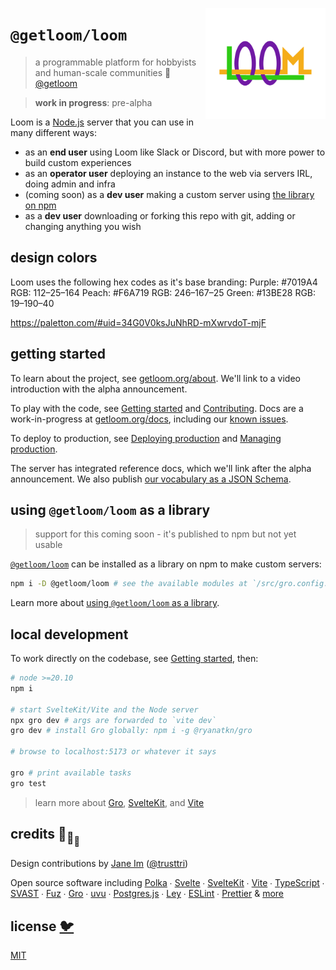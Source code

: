 [<img src="static/loom.png" align="right" width="192" height="178">](https://getloom.org)

# `@getloom/loom`

> a programmable platform for hobbyists and human-scale communities 🧺
> [@getloom](https://github.com/getloom)

> **work in progress**: pre-alpha

Loom is a [Node.js](https://nodejs.org/) server that you can use in many different ways:

- as an <strong>end user</strong> using Loom like Slack or Discord,
  but with more power to build custom experiences
- as an <strong>operator user</strong> deploying an instance to the web via servers IRL,
  doing admin and infra
- (coming soon) as a <strong>dev user</strong> making a custom server using
  [the library on npm](https://www.npmjs.com/package/@getloom/loom)
- as a <strong>dev user</strong> downloading or forking this repo with git,
  adding or changing anything you wish

## design colors

Loom uses the following hex codes as it's base branding:
Purple: #7019A4 RGB: 112–25–164
Peach: #F6A719 RGB: 246–167–25
Green: #13BE28 RGB: 19–190–40

https://paletton.com/#uid=34G0V0ksJuNhRD-mXwrvdoT-mjF

## getting started

To learn about the project, see [getloom.org/about](https://getloom.org/about).
We'll link to a video introduction with the alpha announcement.

To play with the code, see
[Getting started](https://www.getloom.org/docs/guide/admin/getting-started) and
[Contributing](CONTRIBUTING.md).
Docs are a work-in-progress at
[getloom.org/docs](https://www.getloom.org/docs),
including our
[known issues](https://www.getloom.org/docs/guide/user/known-issues).

To deploy to production, see
[Deploying production](https://www.getloom.org/docs/guide/admin/deploying-production)
and [Managing production](https://www.getloom.org/docs/guide/admin/managing-production).

The server has integrated reference docs, which we'll link after the alpha announcement.
We also publish [our vocabulary as a JSON Schema](/src/schemas/vocab.json).

## using `@getloom/loom` as a library

> support for this coming soon - it's published to npm but not yet usable

[`@getloom/loom`](https://www.npmjs.com/package/@getloom/loom)
can be installed as a library on npm to make custom servers:

```bash
npm i -D @getloom/loom # see the available modules at `/src/gro.config.ts`
```

Learn more about
[using `@getloom/loom` as a library](https://www.getloom.org/docs/guide/dev/library-usage).

## local development

To work directly on the codebase,
see [Getting started](https://www.getloom.org/docs/guide/admin/getting-started), then:

```bash
# node >=20.10
npm i

# start SvelteKit/Vite and the Node server
npx gro dev # args are forwarded to `vite dev`
gro dev # install Gro globally: npm i -g @ryanatkn/gro

# browse to localhost:5173 or whatever it says

gro # print available tasks
gro test
```

> learn more about [Gro](https://github.com/grogarden/gro),
> [SvelteKit](https://kit.svelte.dev/), and
> [Vite](https://vitejs.dev/)

## credits 🐢<sub>🐢</sub><sub><sub>🐢</sub></sub>

Design contributions by [Jane Im](https://imjane.net/) ([@trusttri](https://github.com/trusttri))

Open source software including
[Polka](https://github.com/lukeed/polka) ∙
[Svelte](https://github.com/sveltejs/svelte) ∙
[SvelteKit](https://github.com/sveltejs/kit) ∙
[Vite](https://github.com/vitejs/vite) ∙
[TypeScript](https://github.com/microsoft/TypeScript) ∙
[SVAST](https://github.com/pngwn/MDsveX) ∙
[Fuz](https://github.com/fuz-dev/fuz) ∙
[Gro](https://github.com/grogarden/gro) ∙
[uvu](https://github.com/lukeed/uvu) ∙
[Postgres.js](https://github.com/porsager/postgres) ∙
[Ley](https://github.com/lukeed/ley) ∙
[ESLint](https://github.com/eslint/eslint) ∙
[Prettier](https://github.com/prettier/prettier)
& [more](package.json)

## license [🐦](https://en.wikipedia.org/wiki/Free_and_open-source_software)

[MIT](LICENSE)
